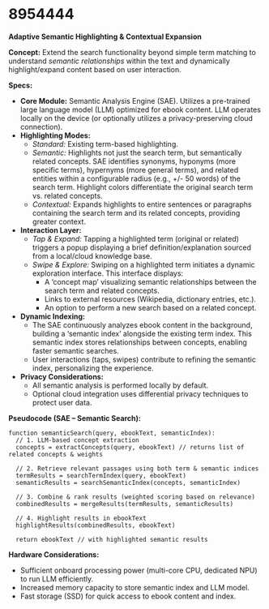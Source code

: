 # 8954444

**Adaptive Semantic Highlighting & Contextual Expansion**

**Concept:** Extend the search functionality beyond simple term matching to understand *semantic relationships* within the text and dynamically highlight/expand content based on user interaction.

**Specs:**

*   **Core Module:** Semantic Analysis Engine (SAE). Utilizes a pre-trained large language model (LLM) optimized for ebook content. LLM operates locally on the device (or optionally utilizes a privacy-preserving cloud connection).
*   **Highlighting Modes:**
    *   *Standard:* Existing term-based highlighting.
    *   *Semantic:* Highlights not just the search term, but semantically related concepts.  SAE identifies synonyms, hyponyms (more specific terms), hypernyms (more general terms), and related entities within a configurable radius (e.g., +/- 50 words) of the search term.  Highlight colors differentiate the original search term vs. related concepts.
    *   *Contextual:* Expands highlights to entire sentences or paragraphs containing the search term and its related concepts, providing greater context.
*   **Interaction Layer:**
    *   *Tap & Expand:* Tapping a highlighted term (original or related) triggers a popup displaying a brief definition/explanation sourced from a local/cloud knowledge base.
    *   *Swipe & Explore:* Swiping on a highlighted term initiates a dynamic exploration interface.  This interface displays:
        *   A ‘concept map’ visualizing semantic relationships between the search term and related concepts.
        *   Links to external resources (Wikipedia, dictionary entries, etc.).
        *   An option to perform a new search based on a related concept.
*   **Dynamic Indexing:**
    *   The SAE continuously analyzes ebook content in the background, building a ‘semantic index’ alongside the existing term index.  This semantic index stores relationships between concepts, enabling faster semantic searches.
    *   User interactions (taps, swipes) contribute to refining the semantic index, personalizing the experience.
*   **Privacy Considerations:**
    *   All semantic analysis is performed locally by default.
    *   Optional cloud integration uses differential privacy techniques to protect user data.

**Pseudocode (SAE – Semantic Search):**

```
function semanticSearch(query, ebookText, semanticIndex):
  // 1. LLM-based concept extraction
  concepts = extractConcepts(query, ebookText) // returns list of related concepts & weights

  // 2. Retrieve relevant passages using both term & semantic indices
  termResults = searchTermIndex(query, ebookText)
  semanticResults = searchSemanticIndex(concepts, semanticIndex)

  // 3. Combine & rank results (weighted scoring based on relevance)
  combinedResults = mergeResults(termResults, semanticResults)

  // 4. Highlight results in ebookText
  highlightResults(combinedResults, ebookText)

  return ebookText // with highlighted semantic results
```

**Hardware Considerations:**

*   Sufficient onboard processing power (multi-core CPU, dedicated NPU) to run LLM efficiently.
*   Increased memory capacity to store semantic index and LLM model.
*   Fast storage (SSD) for quick access to ebook content and index.